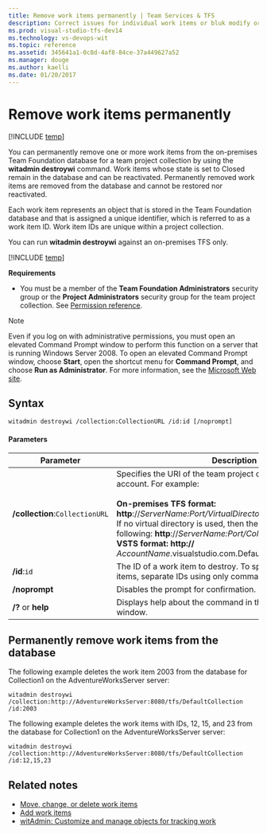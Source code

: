 ```yaml
---
title: Remove work items permanently | Team Services & TFS
description: Correct issues for individual work items or bluk modify or remove work items added to the task board.
ms.prod: visual-studio-tfs-dev14
ms.technology: vs-devops-wit
ms.topic: reference
ms.assetid: 345641a1-0c8d-4af8-84ce-37a449627a52
ms.manager: douge
ms.author: kaelli
ms.date: 01/20/2017
---
```

# Remove work items permanently

[!INCLUDE [temp](../../_shared/version-header-tfs-only.md)]

You can permanently remove one or more work items from the on-premises Team Foundation database for a team project collection by using the **witadmin destroywi** command. Work items whose state is set to Closed remain in the database and can be reactivated. Permanently removed work items are removed from the database and cannot be restored nor reactivated.  
  
 Each work item represents an object that is stored in the Team Foundation database and that is assigned a unique identifier, which is referred to as a work item ID. Work item IDs are unique within a project collection.  
  
 You can run **witadmin destroywi** against an on-premises TFS only. 

[!INCLUDE [temp](../../_shared/witadmin-run-tool.md)]    
  
 **Requirements**  
  
-   You must be a member of the **Team Foundation Administrators** security group or the **Project Administrators** security group for the team project collection. See [Permission reference](../../../setup-admin/permissions.md).  
  
> [!NOTE]
>  Even if you log on with administrative permissions, you must open an elevated Command Prompt window to perform this function on a server that is running Windows Server 2008. To open an elevated Command Prompt window, choose **Start**, open the shortcut menu for **Command Prompt**, and choose **Run as Administrator**. For more information, see the [Microsoft Web site](http://go.microsoft.com/fwlink/?LinkId=111235).  
  
## Syntax  
  
```  
witadmin destroywi /collection:CollectionURL /id:id [/noprompt]  
```  
  
#### Parameters  
  
|**Parameter**|**Description**|  
|-------------------|---------------------|  
|**/collection**:`CollectionURL`|Specifies the URI of the team project collection or VSTS account. For example:<br /><br /> **On-premises TFS format:  http**://*ServerName:Port/VirtualDirectoryName/CollectionName*<br /> If no virtual directory is used, then the format for the URI is the following: **http**://*ServerName:Port/CollectionName*.<br /> **VSTS format:  http://** *AccountName*.visualstudio.com.DefaultCollection|  
|**/id**:`id`|The ID of a work item to destroy. To specify multiple work items, separate IDs using only commas, without whitespace.|  
|**/noprompt**|Disables the prompt for confirmation.|  
|**/?** or **help**|Displays help about the command in the Command Prompt window.|  
  
  
## Permanently remove work items from the database  
 
The following example deletes the work item 2003 from the database for Collection1 on the AdventureWorksServer server:  
  
```  
witadmin destroywi /collection:http://AdventureWorksServer:8080/tfs/DefaultCollection /id:2003  
```  
  
The following example deletes the work items with IDs, 12, 15, and 23 from the database for Collection1 on the AdventureWorksServer server:  
  
```  
witadmin destroywi /collection:http://AdventureWorksServer:8080/tfs/DefaultCollection /id:12,15,23  
```  
  
## Related notes  
- [Move, change, or delete work items](../../backlogs/remove-delete-work-items.md)  
- [Add work items](../../backlogs/add-work-items.md)   
- [witAdmin: Customize and manage objects for tracking work](witadmin-customize-and-manage-objects-for-tracking-work.md)